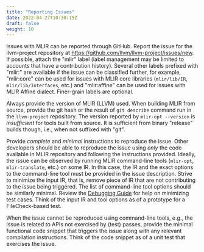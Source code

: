 ```yaml
---
title: "Reporting Issues"
date: 2022-04-27T10:30:15Z
draft: false
weight: 10
---
```


Issues with MLIR can be reported through GitHub.  Report the issue for the
llvm-project repository at https://github.com/llvm/llvm-project/issues/new. If
possible, attach the "mlir" label (label management may be limited to accounts
that have a contribution history). Several other labels prefixed with "mlir:"
are available if the issue can be classified further, for example, "mlir:core"
can be used for issues with MLIR core libraries (`mlir/lib/IR`,
`mlir/lib/Interfaces`, etc.) and "mlir:affine" can be used for issues with MLIR
Affine dialect.  Finer-grain labels are optional.

Always provide the version of MLIR (LLVM) used. When building MLIR from source,
provide the git hash or the result of `git describe` command run in the
`llvm-project` repository.  The version reported by `mlir-opt --version` is
_insufficient_ for tools built from source.  It is sufficient from binary
"release" builds though, i.e., when not suffixed with "git".

Provide _complete_ and _minimal_ instructions to reproduce the issue.  Other
developers should be able to reproduce the issue using _only_ the code available
in MLIR repository and following the instructions provided.  Ideally, the issue
can be observed by running MLIR command-line tools (`mlir-opt`,
`mlir-translate`, etc.) on some IR.  In this case, the IR and the exact options
to the command-line tool must be provided in the issue description.  Strive to
minimize the input IR, that is, remove piece of IR that are not contributing to
the issue being triggered.  The list of command-line tool options should be
similarly minimal.  Review the [Debugging Guide](getting_started/Debugging.md)
for help on minimizing test cases.  Think of the input IR and tool options as of
a prototype for a FileCheck-based test.

When the issue cannot be reproduced using command-line tools, e.g., the issue is
related to APIs not exercised by (test) passes, provide the minimal functional
code snippet that triggers the issue along with any relevant compilation
instructions.  Think of the code snippet as of a unit test that exercises the
issue.
